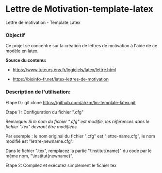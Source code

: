 # Lettre de Motivation-template-latex
Lettre de motivation - Template Latex

### Objectif 

Ce projet se concentre sur la création de lettres de motivation à l'aide de ce modèle en latex.

**Source du contenu:** 

- https://www.tuteurs.ens.fr/logiciels/latex/lettre.html

- https://bioinfo-fr.net/latex-lettres-de-motivation

### Description de l'utilisation: 

Étape 0 : git clone https://github.com/ahzm/lm-template-latex.git

Étape 1 : Configuration du fichier ".cfg"

Remarque: *Si le nom du fichier ".cfg" est modifié, les références dans le fichier ".tex" devront être modifiées.*

Par exemple : le nom original du fichier ".cfg" est "lettre-name.cfg", le nom modifié est "letrre-newname.cfg".

Dans le fichier ".tex", remplacez la partie "\institut{name}" du code par le même nom, "\institut{newname}".

Étape 2: Compilez et exécutez simplement le fichier tex